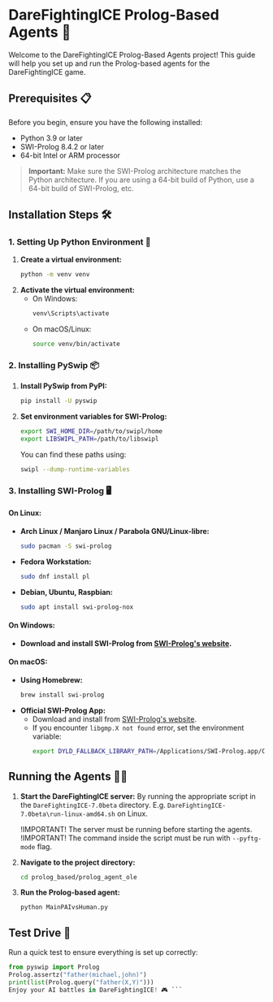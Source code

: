 # DareFightingICE Prolog-Based Agents 🚀

Welcome to the DareFightingICE Prolog-Based Agents project! This guide will help you set up and run the Prolog-based agents for the DareFightingICE game.

## Prerequisites 📋

Before you begin, ensure you have the following installed:

- Python 3.9 or later
- SWI-Prolog 8.4.2 or later
- 64-bit Intel or ARM processor

> **Important:** Make sure the SWI-Prolog architecture matches the Python architecture. If you are using a 64-bit build of Python, use a 64-bit build of SWI-Prolog, etc.

## Installation Steps 🛠️

### 1. Setting Up Python Environment 🐍

1. **Create a virtual environment:**
    ```sh
    python -m venv venv
    ```
2. **Activate the virtual environment:**
    - On Windows:
        ```sh
        venv\Scripts\activate
        ```
    - On macOS/Linux:
        ```sh
        source venv/bin/activate
        ```

### 2. Installing PySwip 📦

1. **Install PySwip from PyPI:**
    ```sh
    pip install -U pyswip
    ```

2. **Set environment variables for SWI-Prolog:**
    ```sh
    export SWI_HOME_DIR=/path/to/swipl/home
    export LIBSWIPL_PATH=/path/to/libswipl
    ```

    You can find these paths using:
    ```sh
    swipl --dump-runtime-variables
    ```

### 3. Installing SWI-Prolog 🖥️

#### On Linux:
- **Arch Linux / Manjaro Linux / Parabola GNU/Linux-libre:**
    ```sh
    sudo pacman -S swi-prolog
    ```
- **Fedora Workstation:**
    ```sh
    sudo dnf install pl
    ```
- **Debian, Ubuntu, Raspbian:**
    ```sh
    sudo apt install swi-prolog-nox
    ```

#### On Windows:
- **Download and install SWI-Prolog from [SWI-Prolog's website](https://www.swi-prolog.org/Download.html).**

#### On macOS:
- **Using Homebrew:**
    ```sh
    brew install swi-prolog
    ```
- **Official SWI-Prolog App:**
    - Download and install from [SWI-Prolog's website](https://www.swi-prolog.org/Download.html).
    - If you encounter `libgmp.X not found` error, set the environment variable:
        ```sh
        export DYLD_FALLBACK_LIBRARY_PATH=/Applications/SWI-Prolog.app/Contents/Frameworks
        ```

## Running the Agents 🏃‍♂️
1. **Start the DareFightingICE server:**
    By running the appropriate script in the `DareFightingICE-7.0beta` directory.
    E.g. `DareFightingICE-7.0beta\run-linux-amd64.sh` on Linux.

    !IMPORTANT! The server must be running before starting the agents.
    !IMPORTANT! The command inside the script must be run with `--pyftg-mode` flag.

2. **Navigate to the project directory:**
    ```sh
    cd prolog_based/prolog_agent_ole
    ```

3. **Run the Prolog-based agent:**
    ```sh
    python MainPAIvsHuman.py
    ```

## Test Drive 🚗

Run a quick test to ensure everything is set up correctly:

```python
from pyswip import Prolog
Prolog.assertz("father(michael,john)")
print(list(Prolog.query("father(X,Y)")))
Enjoy your AI battles in DareFightingICE! 🎮 ```